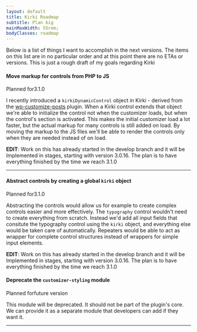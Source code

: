 ```yaml
---
layout: default
title: Kirki Roadmap
subtitle: Plan big
mainMaxWidth: 55rem;
bodyClasses: roadmap
---
```


Below is a list of things I want to accomplish in the next versions. The items on this list are in no particular order and at this point there are no ETAs or versions. This is just a rough draft of my goals regarding Kirki

#### Move markup for controls from PHP to JS

<span class="secondary label">Planned for</span><span class="warning label">3.1.0</span>

I recently introduced a `kirkiDynamicControl` object in Kirki - derived from the [wp-customize-posts](https://github.com/xwp/wp-customize-posts) plugin. When a Kirki control extends that object we're able to initialize the control not when the customizer loads, but when the control's section is activated. This makes the initial customizer load a lot faster, but the actual markup for many controls is still added on load. By moving the markup to the JS files we'll be able to render the controls only when they are needed instead of on load.

<div class="callout success">
<strong>EDIT</strong>: Work on this has already started in the develop branch and it will be Implemented in stages, starting with version 3.0.16. The plan is to have everything finished by the time we reach 3.1.0
</div>

---

#### Abstract controls by creating a global `kirki` object

<span class="secondary label">Planned for</span><span class="warning label">3.1.0</span>

Abstracting the controls would allow us for example to create complex controls easier and more effectively.
The `typography` control wouldn't need to create everything from scratch.
Instead we'd add all input fields that consitute the typography control using the `kirki` object, and everything else would be taken care of automatically.
Repeaters would be able to act as wrapper for complete control structures instead of wrappers for simple input elements.

<div class="callout success">
<strong>EDIT</strong>: Work on this has already started in the develop branch and it will be Implemented in stages, starting with version 3.0.16. The plan is to have everything finished by the time we reach 3.1.0
</div>

#### Deprecate the `customizer-styling` module

<span class="secondary label">Planned for</span><span class="alert label">future version</span>

This module will be deprecated. It should not be part of the plugin's core. We can provide it as a separate module that developers can add if they want it.

---
